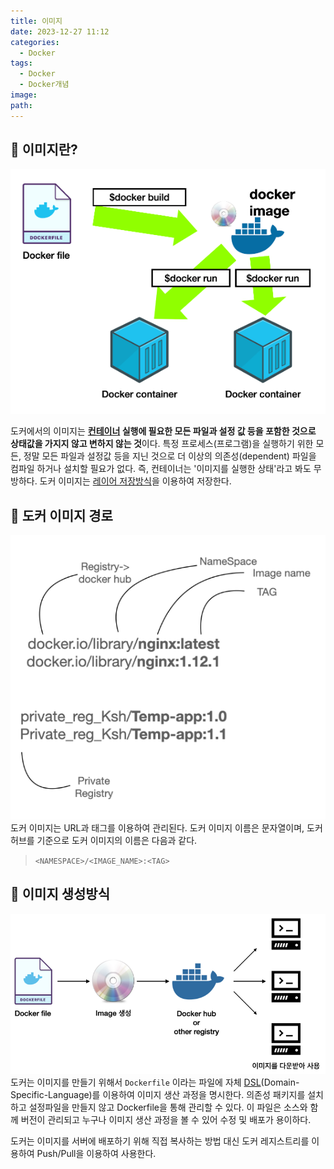 ```yaml
---
title: 이미지
date: 2023-12-27 11:12
categories:
  - Docker
tags:
  - Docker
  - Docker개념
image: 
path:
---
```


## 🌈 이미지란?
![](/assets/img/IMG/Docker/dockerimg.png)

도커에서의 이미지는 **[컨테이너](https://sonjh919.github.io/posts/컨테이너) 실행에 필요한 모든 파일과 설정 값 등을 포함한 것으로 상태값을 가지지 않고 변하지 않는 것**이다. 특정 프로세스(프로그램)을 실행하기 위한 모든, 정말 모든 파일과 설정값 등을 지닌 것으로 더 이상의 의존성(dependent) 파일을 컴파일 하거나 설치할 필요가 없다. 즉, 컨테이너는 '이미지를 실행한 상태'라고 봐도 무방하다. 도커 이미지는 [레이어 저장방식](https://sonjh919.github.io/posts/레이어-저장방식)을 이용하여 저장한다.

## 🌈 도커 이미지 경로
![](/assets/img/IMG/Docker/imgpath.png)
도커 이미지는 URL과 태그를 이용하여 관리된다. 도커 이미지 이름은 문자열이며, 도커허브를 기준으로 도커 이미지의 이름은 다음과 같다.

> `<NAMESPACE>/<IMAGE_NAME>:<TAG>`

## 🌈 이미지 생성방식
![](/assets/img/IMG/Docker/createimg.png)
도커는 이미지를 만들기 위해서 `Dockerfile` 이라는 파일에 자체 [DSL](https://sonjh919.github.io/posts/DSL)(Domain-Specific-Language)를 이용하여 이미지 생산 과정을 명시한다. 의존성 패키지를 설치하고 설정파일을 만들지 않고 Dockerfile을 통해 관리할 수 있다. 이 파일은 소스와 함께 버전이 관리되고 누구나 이미지 생산 과정을 볼 수 있어 수정 및 배포가 용이하다.

도커는 이미지를 서버에 배포하기 위해 직접 복사하는 방법 대신 도커 레지스트리를 이용하여 Push/Pull을 이용하여 사용한다.